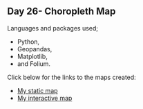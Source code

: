 ## Day 26- Choropleth Map

Languages and packages used;
- Python, 
- Geopandas, 
- Matplotlib, 
- and Folium.


Click below for the links to the maps created:

 - [My static map](https://tokoth.github.io/Day26-Choropleth/Covid_cases.png)
 - [My interactive map](https://tokoth.github.io/Day26-Choropleth/Covid_cases.html)

